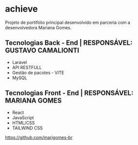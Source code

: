 # achieve
 Projeto de portifólio principal desenvolvido em parceria com a desenvolvedora Mariana Gomes. 
 
## Tecnologias Back - End | RESPONSÁVEL: GUSTAVO CAMALIONTI
- Laravel 
- API RESTFULL
- Gestão de pacotes - VITE
- MySQL

## Tecnologias Front - End | RESPONSÁVEL: MARIANA GOMES
- React
- JavaScript
- HTML/CSS
- TAILWIND CSS 


 https://github.com/marigomes-br
